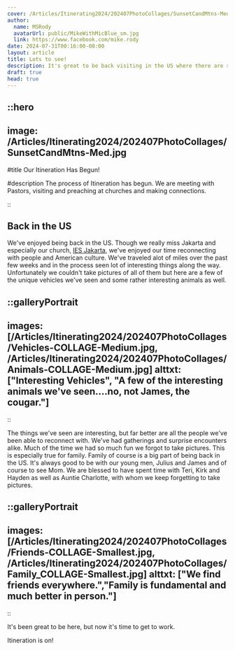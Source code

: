 ```yaml
---
cover: /Articles/Itinerating2024/202407PhotoCollages/SunsetCandMtns-Med.jpg
author:
  name: MSRody
  avatarUrl: public/MikeWithMicBlue_sm.jpg
  link: https://www.facebook.com/mike.rody
date: 2024-07-31T00:16:00-08:00
layout: article
title: Lots to see!
description: It's great to be back visiting in the US where there are so many thing so see and even more people to reconnect with.
draft: true
head: true
---
```


::hero
---
image: /Articles/Itinerating2024/202407PhotoCollages/SunsetCandMtns-Med.jpg
---
#title
Our Itineration Has Begun!

#description
The process of Itineration has begun. We are meeting with Pastors, visiting and preaching at churches and making connections.

::

## Back in the US

We've enjoyed being back in the US. Though we really miss Jakarta and especially our church, [IES Jakarta](https://iesjakarta.org), we've enjoyed our time reconnecting with people and American culture. We've traveled alot of miles over the past few weeks and in the process seen lot of interesting things along the way. Unfortunately we couldn't take pictures of all of them but here are a few of the unique vehicles we've seen and some rather interesting animals as well.

::galleryPortrait
---
images: [/Articles/Itinerating2024/202407PhotoCollages/Vehicles-COLLAGE-Medium.jpg, /Articles/Itinerating2024/202407PhotoCollages/Animals-COLLAGE-Medium.jpg]
alttxt: ["Interesting Vehicles", "A few of the interesting animals we've seen....no, not James, the cougar."]
---
::


The things we've seen are interesting, but far better are all the people we've been able to reconnect with. We've had gatherings and surprise encounters alike. Much of the time we had so much fun we forgot to take pictures. This is especially true for family. Family of course is a big part of being back in the US. It's always good to be with our young men, Julius and James and of course to see Mom. We are blessed to have spent time with Teri, Kirk and Hayden as well as Auntie Charlotte, with whom we keep forgetting to take pictures. 

::galleryPortrait
---
images: [/Articles/Itinerating2024/202407PhotoCollages/Friends-COLLAGE-Smallest.jpg, /Articles/Itinerating2024/202407PhotoCollages/Family_COLLAGE-Smallest.jpg]
alttxt: ["We find friends everywhere.","Family is fundamental and much better in person."]
---
::

It's been great to be here, but now it's time to get to work.

Itineration is on!

